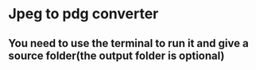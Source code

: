 # Jpeg to pdg converter

## You need to use the terminal to run it and give a source folder(the output folder is optional)
